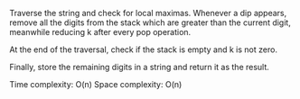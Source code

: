 Traverse the string and check for local maximas. Whenever a dip appears, remove all the digits from the stack which are greater than the current digit, meanwhile reducing k after every pop operation.

At the end of the traversal, check if the stack is empty and k is not zero.

Finally, store the remaining digits in a string and return it as the result.

Time complexity: O(n)
Space complexity: O(n)
